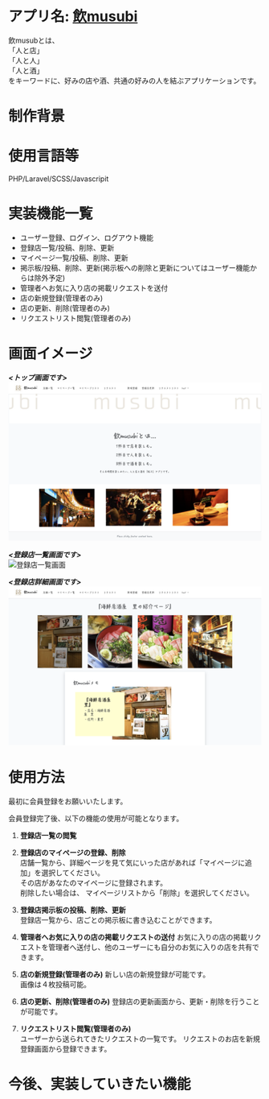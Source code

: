 
# アプリ名: <a href="https://nomusubi.herokuapp.com">飲musubi</a>
 飲musubとは、  
 「人と店」    
 「人と人」    
 「人と酒」  
 をキーワードに、好みの店や酒、共通の好みの人を結ぶアプリケーションです。  


# 制作背景
  


# 使用言語等
PHP/Laravel/SCSS/Javascripit  


# 実装機能一覧
- ユーザー登録、ログイン、ログアウト機能  
- 登録店一覧/投稿、削除、更新  
- マイページ一覧/投稿、削除、更新  
- 掲示板/投稿、削除、更新(掲示板への削除と更新についてはユーザー機能からは除外予定)  
- 管理者へお気に入り店の掲載リクエストを送付
- 店の新規登録(管理者のみ)      
- 店の更新、削除(管理者のみ)      
- リクエストリスト閲覧(管理者のみ)        


# 画面イメージ  

***<トップ画面です>***  
![トップ画面]( image/top_image.png "top")  

***<登録店一覧画面です>***  
![登録店一覧画面]( image/shop_image.png "shop" )  

***<登録店詳細画面です>***
![登録店詳細画面]( image/shop_detail.png "shop" )  

 

# 使用方法
最初に会員登録をお願いいたします。  

会員登録完了後、以下の機能の使用が可能となります。

1. **登録店一覧の閲覧**  

2. **登録店のマイページの登録、削除**  
    店舗一覧から、詳細ページを見て気にいった店があれば「マイページに追加」を選択してください。  
    その店があなたのマイページに登録されます。  
    削除したい場合は、 マイページリストから「削除」を選択してください。  

3. **登録店掲示板の投稿、削除、更新**  
    登録店一覧から、店ごとの掲示板に書き込むことができます。  

4. **管理者へお気に入りの店の掲載リクエストの送付**
    お気に入りの店の掲載リクエストを管理者へ送付し、他のユーザーにも自分のお気に入りの店を共有できます。

5. **店の新規登録(管理者のみ)**
   新しい店の新規登録が可能です。  
   画像は４枚投稿可能。  

6. **店の更新、削除(管理者のみ)**
   登録店の更新画面から、更新・削除を行うことが可能です。 

7. **リクエストリスト閲覧(管理者のみ)**  
   ユーザーから送られてきたリクエストの一覧です。
   リクエストのお店を新規登録画面から登録できます。

# 今後、実装していきたい機能
 


